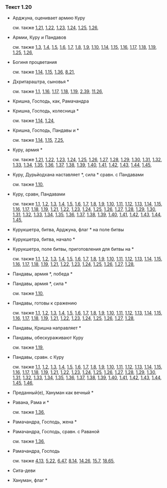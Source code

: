 ### Текст 1.20
	
- Арджуна, оценивает армию Куру

	см. также  [1.21](../01/0121.md),  [1.22](../01/0122.md),  [1.23](../01/0123.md),  [1.24](../01/0124.md),  [1.25](../01/0125.md),  [1.26](../01/0126.md), 
	
- Армии, Куру и Пандавов

	см. также  [1.3](../01/0103.md),  [1.4](../01/0104.md),  [1.5](../01/0105.md),  [1.6](../01/0106.md),  [1.7](../01/0107.md),  [1.8](../01/0108.md),  [1.9](../01/0109.md),  [1.10](../01/0110.md),  [1.14](../01/0114.md),  [1.15](../01/0115.md),  [1.16](../01/0116.md),  [1.17](../01/0117.md),  [1.18](../01/0118.md),  [1.19](../01/0119.md),  [1.25](../01/0125.md),  [1.26](../01/0126.md), 
	
- Богиня процветания

	см. также  [1.14](../01/0114.md),  [1.15](../01/0115.md),  [1.36](../01/0136.md),  [8.21](../08/0821.md), 
	
- Дхритараштра, сыновья \*

	см. также  [1.1](../01/0101.md),  [1.16](../01/0116.md),  [1.17](../01/0117.md),  [1.18](../01/0118.md),  [1.19](../01/0119.md),  [2.39](../02/0239.md),  [11.26](../11/1126.md), 
	
- Кришна, Господь, как, Рамачандра

	
- Кришна, Господь, колесница \*

	см. также  [1.14](../01/0114.md),  [1.24](../01/0124.md), 
	
- Кришна, Господь, Пандавы и \*

	см. также  [1.14](../01/0114.md),  [1.15](../01/0115.md),  [7.25](../07/0725.md), 
	
- Куру, армия \*

	см. также  [1.21](../01/0121.md),  [1.22](../01/0122.md),  [1.23](../01/0123.md),  [1.24](../01/0124.md),  [1.25](../01/0125.md),  [1.26](../01/0126.md),  [1.27](../01/0127.md),  [1.28](../01/0128.md),  [1.29](../01/0129.md),  [1.30](../01/0130.md),  [1.31](../01/0131.md),  [1.32](../01/0132.md),  [1.33](../01/0133.md),  [1.34](../01/0134.md),  [1.35](../01/0135.md),  [1.36](../01/0136.md),  [1.37](../01/0137.md),  [1.38](../01/0138.md),  [1.39](../01/0139.md),  [1.40](../01/0140.md),  [1.41](../01/0141.md),  [1.42](../01/0142.md),  [1.43](../01/0143.md),  [1.44](../01/0144.md),  [1.45](../01/0145.md), 
	
- Куру, Дурьйодхана наставляет \*, сила \* сравн. с Пандавами

	см. также  [1.10](../01/0110.md), 
	
- Куру, сравн, Пандавами

	см. также  [1.1](../01/0101.md),  [1.2](../01/0102.md),  [1.3](../01/0103.md),  [1.4](../01/0104.md),  [1.5](../01/0105.md),  [1.6](../01/0106.md),  [1.7](../01/0107.md),  [1.8](../01/0108.md),  [1.9](../01/0109.md),  [1.10](../01/0110.md),  [1.11](../01/0111.md),  [1.12](../01/0112.md),  [1.13](../01/0113.md),  [1.14](../01/0114.md),  [1.15](../01/0115.md),  [1.16](../01/0116.md),  [1.17](../01/0117.md),  [1.18](../01/0118.md),  [1.19](../01/0119.md),  [1.21](../01/0121.md),  [1.22](../01/0122.md),  [1.23](../01/0123.md),  [1.24](../01/0124.md),  [1.25](../01/0125.md),  [1.26](../01/0126.md),  [1.27](../01/0127.md),  [1.28](../01/0128.md),  [1.29](../01/0129.md),  [1.30](../01/0130.md),  [1.31](../01/0131.md),  [1.32](../01/0132.md),  [1.33](../01/0133.md),  [1.34](../01/0134.md),  [1.35](../01/0135.md),  [1.36](../01/0136.md),  [1.37](../01/0137.md),  [1.38](../01/0138.md),  [1.39](../01/0139.md),  [1.40](../01/0140.md),  [1.41](../01/0141.md),  [1.42](../01/0142.md),  [1.43](../01/0143.md),  [1.44](../01/0144.md),  [1.45](../01/0145.md), 
	
- Курукшетра, битва, Арджуна, флаг \* на поле битвы

	
- Курукшетра, битва, начало \*

	
- Курукшетра, поле битвы, приготовления для битвы на \*

	см. также  [1.1](../01/0101.md),  [1.2](../01/0102.md),  [1.3](../01/0103.md),  [1.4](../01/0104.md),  [1.5](../01/0105.md),  [1.6](../01/0106.md),  [1.7](../01/0107.md),  [1.8](../01/0108.md),  [1.9](../01/0109.md),  [1.10](../01/0110.md),  [1.11](../01/0111.md),  [1.12](../01/0112.md),  [1.13](../01/0113.md),  [1.14](../01/0114.md),  [1.15](../01/0115.md),  [1.16](../01/0116.md),  [1.17](../01/0117.md),  [1.18](../01/0118.md),  [1.19](../01/0119.md),  [1.21](../01/0121.md),  [1.22](../01/0122.md),  [1.23](../01/0123.md),  [1.24](../01/0124.md),  [1.25](../01/0125.md),  [1.26](../01/0126.md),  [1.27](../01/0127.md),  [1.28](../01/0128.md), 
	
- Пандавы, армия \*, победа \*

	
- Пандавы, армия \*, сила \*

	см. также  [1.10](../01/0110.md), 
	
- Пандавы, готовы к сражению

	см. также  [1.1](../01/0101.md),  [1.2](../01/0102.md),  [1.3](../01/0103.md),  [1.4](../01/0104.md),  [1.5](../01/0105.md),  [1.6](../01/0106.md),  [1.7](../01/0107.md),  [1.8](../01/0108.md),  [1.9](../01/0109.md),  [1.10](../01/0110.md),  [1.11](../01/0111.md),  [1.12](../01/0112.md),  [1.13](../01/0113.md),  [1.14](../01/0114.md),  [1.15](../01/0115.md),  [1.16](../01/0116.md),  [1.17](../01/0117.md),  [1.18](../01/0118.md),  [1.19](../01/0119.md),  [1.21](../01/0121.md),  [1.22](../01/0122.md),  [1.23](../01/0123.md),  [1.24](../01/0124.md),  [1.25](../01/0125.md),  [1.26](../01/0126.md),  [1.27](../01/0127.md),  [1.28](../01/0128.md), 
	
- Пандавы, Кришна направляет \*

	
- Пандавы, обескураживают Куру

	см. также  [1.19](../01/0119.md), 
	
- Пандавы, сравн. с Куру

	см. также  [1.1](../01/0101.md),  [1.2](../01/0102.md),  [1.3](../01/0103.md),  [1.4](../01/0104.md),  [1.5](../01/0105.md),  [1.6](../01/0106.md),  [1.7](../01/0107.md),  [1.8](../01/0108.md),  [1.9](../01/0109.md),  [1.10](../01/0110.md),  [1.11](../01/0111.md),  [1.12](../01/0112.md),  [1.13](../01/0113.md),  [1.14](../01/0114.md),  [1.15](../01/0115.md),  [1.16](../01/0116.md),  [1.17](../01/0117.md),  [1.18](../01/0118.md),  [1.19](../01/0119.md),  [1.21](../01/0121.md),  [1.22](../01/0122.md),  [1.23](../01/0123.md),  [1.24](../01/0124.md),  [1.25](../01/0125.md),  [1.26](../01/0126.md),  [1.27](../01/0127.md),  [1.28](../01/0128.md),  [1.29](../01/0129.md),  [1.30](../01/0130.md),  [1.31](../01/0131.md),  [1.32](../01/0132.md),  [1.33](../01/0133.md),  [1.34](../01/0134.md),  [1.35](../01/0135.md),  [1.36](../01/0136.md),  [1.37](../01/0137.md),  [1.38](../01/0138.md),  [1.39](../01/0139.md),  [1.40](../01/0140.md),  [1.41](../01/0141.md),  [1.42](../01/0142.md),  [1.43](../01/0143.md),  [1.44](../01/0144.md),  [1.45](../01/0145.md),  [1.46](../01/0146.md), 
	
- Преданный(е), Хануман как вечный \*

	
- Равана, Рама и \*

	см. также  [1.36](../01/0136.md), 
	
- Рамачандра, Господь, жена \*

	
- Рамачандра, Господь, сравн. с Раваной

	см. также  [1.36](../01/0136.md), 
	
- Рамачандра, Господь

	см. также  [4.13](../04/0413.md),  [5.22](../05/0522.md),  [6.47](../06/0647.md),  [8.14](../08/0814.md),  [14.26](../14/1426.md),  [15.7](../15/1507.md),  [18.65](../18/1865.md), 
	
- Сита-деви

	
- Хануман, флаг \*

